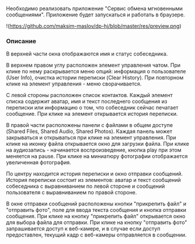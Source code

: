 Необходимо реализовать приложение "Сервис обмена мгновенными сообщениями". Приложение будет запускаться и работать в браузере.

!(https://github.com/maksim-maslov/dp-hj/blob/master/res/preview.png)

### Описание

В верхней части окна отображаются имя и статус собеседника. 

В верхнем правом углу расположен элемент управления чатом. При клике по нему раскрывается меню опций: информация о пользователе (User Info), очистка истории переписки (Clear History). При повторном клике на элемент управления - меню сворачивается.

С левой стороны расположен список контактов. Каждый элемент списка содержит аватар, имя и текст последнего сообщения из переписки или информацию о том, что собеседник сейчас печатает сообщение. При клике на элемент открывается история переписки.

В правой части расположены панели с файлами в общем доступе (Shared Files, Shared Audio, Shared Photos). Каждая панель может закрываться и открываться при клике на элемент управления. 
При клике на иконку файла открывается окно для загрузки файла.
При клике на аудиозапись - начинается воспроизведение, кнопка play при этом меняется на pause.
При клике на миниатюру фотографии отображается увеличенная фотография.

По центру находится история переписки и окно отправки сообщений. История переписки состоит из элементов: аватар и текст сообщений собеседника с выравниванием по левой стороне и сообщений пользователя с выравниванием по правой стороне.

В окне отправки сообщений расположены кнопки "прикрепить файл" и "отправить фото", поле для ввода текста сообщения и кнопка отправки сообщения. 
При клике на кнопку "прикрепить файл" открывается окно для выбора файла для отправки. 
При клике на кнопку "отправить фото" запрашивается доступ к веб-камере, и в случае если доступ предоставлен, текущий кадр с веб-камеры отправляется в сообщении. 
